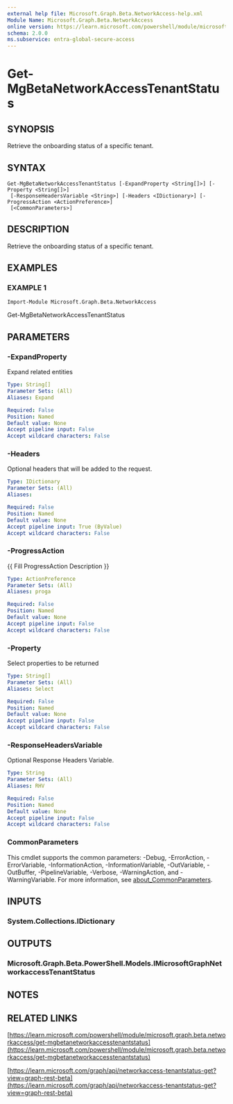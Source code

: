 ```yaml
---
external help file: Microsoft.Graph.Beta.NetworkAccess-help.xml
Module Name: Microsoft.Graph.Beta.NetworkAccess
online version: https://learn.microsoft.com/powershell/module/microsoft.graph.beta.networkaccess/get-mgbetanetworkaccesstenantstatus
schema: 2.0.0
ms.subservice: entra-global-secure-access
---
```


# Get-MgBetaNetworkAccessTenantStatus

## SYNOPSIS
Retrieve the onboarding status of a specific tenant.

## SYNTAX

```
Get-MgBetaNetworkAccessTenantStatus [-ExpandProperty <String[]>] [-Property <String[]>]
 [-ResponseHeadersVariable <String>] [-Headers <IDictionary>] [-ProgressAction <ActionPreference>]
 [<CommonParameters>]
```

## DESCRIPTION
Retrieve the onboarding status of a specific tenant.

## EXAMPLES

### EXAMPLE 1
```
Import-Module Microsoft.Graph.Beta.NetworkAccess
```

Get-MgBetaNetworkAccessTenantStatus

## PARAMETERS

### -ExpandProperty
Expand related entities

```yaml
Type: String[]
Parameter Sets: (All)
Aliases: Expand

Required: False
Position: Named
Default value: None
Accept pipeline input: False
Accept wildcard characters: False
```

### -Headers
Optional headers that will be added to the request.

```yaml
Type: IDictionary
Parameter Sets: (All)
Aliases:

Required: False
Position: Named
Default value: None
Accept pipeline input: True (ByValue)
Accept wildcard characters: False
```

### -ProgressAction
{{ Fill ProgressAction Description }}

```yaml
Type: ActionPreference
Parameter Sets: (All)
Aliases: proga

Required: False
Position: Named
Default value: None
Accept pipeline input: False
Accept wildcard characters: False
```

### -Property
Select properties to be returned

```yaml
Type: String[]
Parameter Sets: (All)
Aliases: Select

Required: False
Position: Named
Default value: None
Accept pipeline input: False
Accept wildcard characters: False
```

### -ResponseHeadersVariable
Optional Response Headers Variable.

```yaml
Type: String
Parameter Sets: (All)
Aliases: RHV

Required: False
Position: Named
Default value: None
Accept pipeline input: False
Accept wildcard characters: False
```

### CommonParameters
This cmdlet supports the common parameters: -Debug, -ErrorAction, -ErrorVariable, -InformationAction, -InformationVariable, -OutVariable, -OutBuffer, -PipelineVariable, -Verbose, -WarningAction, and -WarningVariable. For more information, see [about_CommonParameters](http://go.microsoft.com/fwlink/?LinkID=113216).

## INPUTS

### System.Collections.IDictionary
## OUTPUTS

### Microsoft.Graph.Beta.PowerShell.Models.IMicrosoftGraphNetworkaccessTenantStatus
## NOTES

## RELATED LINKS

[https://learn.microsoft.com/powershell/module/microsoft.graph.beta.networkaccess/get-mgbetanetworkaccesstenantstatus](https://learn.microsoft.com/powershell/module/microsoft.graph.beta.networkaccess/get-mgbetanetworkaccesstenantstatus)

[https://learn.microsoft.com/graph/api/networkaccess-tenantstatus-get?view=graph-rest-beta](https://learn.microsoft.com/graph/api/networkaccess-tenantstatus-get?view=graph-rest-beta)























